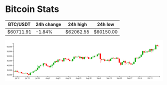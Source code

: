 # Bitcoin Stats

BTC/USDT|24h change|24h high|24h low|
|---|---|---|---|
|$60711.91|-1.84%|$62062.55|$60150.00|

<img src="./chart.svg">
